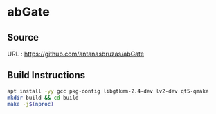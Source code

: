 # abGate

## Source
URL : https://github.com/antanasbruzas/abGate

## Build Instructions
```sh
apt install -yy gcc pkg-config libgtkmm-2.4-dev lv2-dev qt5-qmake
mkdir build && cd build
make -j$(nproc)
```
